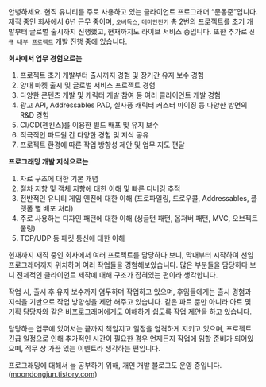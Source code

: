 
안녕하세요. 현직 유니티를 주로 사용하고 있는 클라이언트 프로그래머 “문동준”입니다.
재직 중인 회사에서 6년 근무 중이며, `오버독스`, `데미안전기` 총 2번의 프로젝트를 초기 개발부터 글로벌 출시까지 진행했고, 현재까지도 라이브 서비스 중입니다. 또한 추가로 `신규 내부 프로젝트` 개발 진행 중에 있습니다.

**회사에서 업무 경험으로는**
1. 프로젝트 초기 개발부터 출시까지 경험 및 장기간 유지 보수 경험
2. 양대 마켓 출시 및 글로벌 서비스 프로젝트 경험
3. 다양한 콘텐츠 개발 및 캐릭터 개발 참여 등 여러 클라이언트 개발 경험
4. 광고 API, Addressables PAD, 실사풍 캐릭터 커스터 마이징 등 다양한 방면의 R&D 경험
5. CI/CD(젠킨스)를 이용한 빌드 배포 및 유지 보수
6. 적극적인 파트원 간 다양한 경험 및 지식 공유
7. 프로젝트 환경에 따른 작업 방향성 제안 및 업무 지도 편달

**프로그래밍 개발 지식으로는**
1. 자료 구조에 대한 기본 개념
2. 절차 지향 및 객체 지향에 대한 이해 및 빠른 디버깅 추적
3. 전반적인 유니티 게임 엔진에 대한 이해 (프로파일링, 드로우콜, Addressables, 플랫폼 별 배포 처리)
4. 주로 사용하는 디자인 패턴에 대한 이해 (싱글턴 패턴, 옵저버 패턴, MVC, 오브젝트 풀링)
5. TCP/UDP 등 패킷 통신에 대한 이해

현재까지 재직 중인 회사에서 여러 프로젝트를 담당하다 보니, 막내부터 시작하여 선임 프로그래머까지 위치하며 여러 작업들을 경험해보았습니다. 많은 부분들을 담당하다 보니 전체적인 클라이언트 제작에 대해 구조가 잡혀있는 편이라 생각합니다.

작업 시, 출시 후 유지 보수까지 염두하며 작업하고 있으며, 후임들에게는 출시 경험과 지식을 기반으로 작업 방향성을 제안 해주고 있습니다. 같은 파트 뿐만 아니라 아트 및 기획 담당자와 같은 비프로그래머에게도 이해하기 쉽도록 작업 제안을 하고 있습니다.

담당하는 업무에 있어서는 끝까지 책임지고 일정을 엄격하게 지키고 있으며, 프로젝트 긴급 일정으로 인해 추가적인 시간이 필요한 경우 언제든지 작업에 임할 준비가 되어있으며, 직무 상 가끔 있는 이벤트라 생각하는 편입니다.

프로그래밍에 대해서 늘 공부하기 위해, 개인 개발 블로그도 운영 중입니다. ([moondongjun.tistory.com](https://moondongjun.tistory.com))